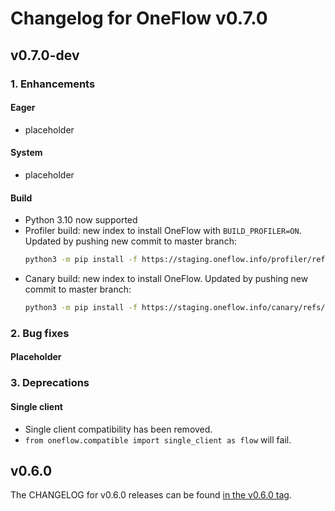# Changelog for OneFlow v0.7.0

## v0.7.0-dev

### 1. Enhancements

#### Eager

- placeholder

#### System

- placeholder

#### Build

- Python 3.10 now supported
- Profiler build: new index to install OneFlow with `BUILD_PROFILER=ON`. Updated by pushing new commit to master branch:
  ```bash
  python3 -m pip install -f https://staging.oneflow.info/profiler/refs/heads/master/cu112 oneflow
  ```
- Canary build: new index to install OneFlow. Updated by pushing new commit to master branch:
  ```bash
  python3 -m pip install -f https://staging.oneflow.info/canary/refs/heads/master/cu112 oneflow
  ```

### 2. Bug fixes

#### Placeholder

### 3. Deprecations

#### Single client

- Single client compatibility has been removed.
- `from oneflow.compatible import single_client as flow` will fail.

## v0.6.0

The CHANGELOG for v0.6.0 releases can be found [in the v0.6.0 tag](https://github.com/Oneflow-Inc/oneflow/releases/tag/v0.6.0).
